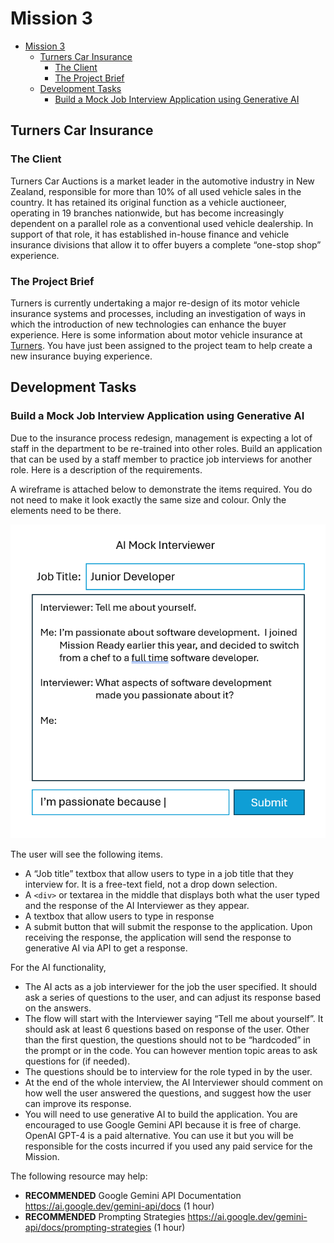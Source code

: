 # Mission 3

- [Mission 3](#mission-3)
	- [Turners Car Insurance](#turners-car-insurance)
		- [The Client](#the-client)
		- [The Project Brief](#the-project-brief)
	- [Development Tasks](#development-tasks)
		- [Build a Mock Job Interview Application using Generative AI](#build-a-mock-job-interview-application-using-generative-ai)

## Turners Car Insurance

### The Client

Turners Car Auctions is a market leader in the automotive industry in New Zealand, responsible for more than 10% of all used vehicle sales in the country. It has retained its original function as a vehicle auctioneer, operating in 19 branches nationwide, but has become increasingly dependent on a parallel role as a conventional used vehicle dealership. In support of that role, it has established in-house finance and vehicle insurance divisions that allow it to offer buyers a complete “one-stop shop” experience.

### The Project Brief

Turners is currently undertaking a major re-design of its motor vehicle insurance systems and processes, including an investigation of ways in which the introduction of new technologies can enhance the buyer experience. Here is some information about motor vehicle insurance at [Turners](https://www.turners.co.nz/Cars/finance-insurance/car-insurance/).  You have just been assigned to the project team to help create a new insurance buying experience.

## Development Tasks

### Build a Mock Job Interview Application using Generative AI

Due to the insurance process redesign, management is expecting a lot of staff in the department to be re-trained into other roles.  Build an application that can be used by a staff member to practice job interviews for another role.  Here is a description of the requirements.

A wireframe is attached below to demonstrate the items required.  You do not need to make it look exactly the same size and colour.  Only the elements need to be there.

![Wireframe](image.png)

The user will see the following items.

- A “Job title” textbox that allow users to type in a job title that they interview for.  It is a free-text field, not a drop down selection.
- A `<div>` or textarea in the middle that displays both what the user typed and the response of the AI Interviewer as they appear.
- A textbox that allow users to type in response
- A submit button that will submit the response to the application. Upon receiving the response, the application will send the response to generative AI via API to get a response.

For the AI functionality,

- The AI acts as a job interviewer for the job the user specified.  It should ask a series of questions to the user, and can adjust its response based on the answers.
- The flow will start with the Interviewer saying “Tell me about yourself”.  It should ask at least 6 questions based on response of the user.  Other than the first question, the questions should not to be “hardcoded” in the prompt or in the code. You can however mention topic areas to ask questions for (if needed).
- The questions should be to interview for the role typed in by the user.
- At the end of the whole interview, the AI Interviewer should comment on how well the user answered the questions, and suggest how the user can improve its response.
- You will need to use generative AI to build the application.  You are encouraged to use Google Gemini API because it is free of charge. OpenAI GPT-4 is a paid alternative.  You can use it but you will be responsible for the costs incurred if you used any paid service for the Mission.

The following resource may help:

- **RECOMMENDED** Google Gemini API Documentation https://ai.google.dev/gemini-api/docs (1 hour)
- **RECOMMENDED**  Prompting Strategies https://ai.google.dev/gemini-api/docs/prompting-strategies  (1 hour)



